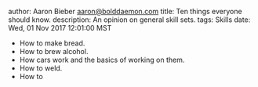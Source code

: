 author: Aaron Bieber <aaron@bolddaemon.com>
title: Ten things everyone should know.
description: An opinion on general skill sets.
tags: Skills
date: Wed, 01 Nov 2017 12:01:00 MST

- How to make bread.
- How to brew alcohol.
- How cars work and the basics of working on them.
- How to weld.
- How to
